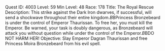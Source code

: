 Quest ID: 4003
Level: 59
Min Level: 48
Race: 178
Title: The Royal Rescue
Description: This strike against the Dark Iron dwarves, if successful, will send a shockwave throughout their entire kingdom.$B$BPrincess Bronzebeard is under the control of Emperor Thaurissan. To free her, you must kill the Emperor. Be warned, your task is doubly dangerous, as Bronzebeard will attack you without question while under the control of the Emperor.$B$BDO NOT HARM HER!
Objective: Slay Emperor Dagran Thaurissan and free Princess Moira Bronzebeard from his evil spell. 
